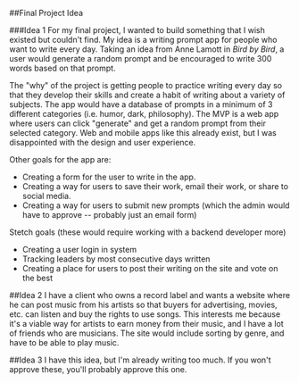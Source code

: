 ##Final Project Idea

###Idea 1
For my final project, I wanted to build something that I wish existed but couldn't find. My idea is a writing prompt app for people who want to write every day. Taking an idea from Anne Lamott in _Bird by Bird_, a user would generate a random prompt and be encouraged to write 300 words based on that prompt.

The "why" of the project is getting people to practice writing every day so that they develop their skills and create a habit of writing about a variety of subjects. The app would have a database of prompts in a minimum of 3 different categories (i.e. humor, dark, philosophy). The MVP is a web app where users can click "generate" and get a random prompt from their selected category. Web and mobile apps like this already exist, but I was disappointed with the design and user experience. 

Other goals for the app are:
- Creating a form for the user to write in the app.
- Creating a way for users to save their work, email their work, or share to social media.
- Creating a way for users to submit new prompts (which the admin would have to approve -- probably just an email form)

Stetch goals (these would require working with a backend developer more)
- Creating a user login in system
- Tracking leaders by most consecutive days written
- Creating a place for users to post their writing on the site and vote on the best

##Idea 2
I have a client who owns a record label and wants a website where he can post music from his artists so that buyers for advertising, movies, etc. can listen and buy the rights to use songs. This interests me because it's a viable way for artists to earn money from their music, and I have a lot of friends who are musicians. The site would include sorting by genre, and have to be able to play music.

##Idea 3
I have this idea, but I'm already writing too much. If you won't approve these, you'll probably approve this one.